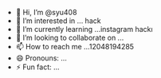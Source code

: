 - 👋 Hi, I’m @syu408
- 👀 I’m interested in ... hack
- 🌱 I’m currently learning ...instagram hackı 
- 💞️ I’m looking to collaborate on ...
- 📫 How to reach me ...12048194285
- 😄 Pronouns: ...
- ⚡ Fun fact: ...

<!---
syu408/syu408 is a ✨ special ✨ repository because its `README.md` (this file) appears on your GitHub profile.
You can click the Preview link to take a look at your changes.
--->
